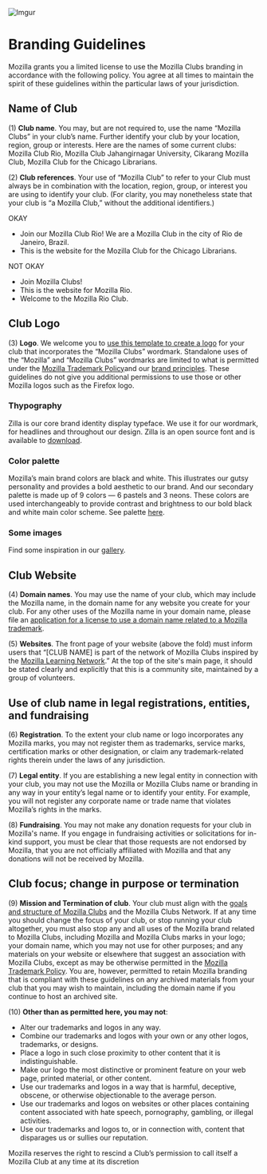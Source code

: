 ![Imgur](http://i.imgur.com/IO73B1J.png)

# Branding Guidelines

Mozilla grants you a limited license to use the Mozilla Clubs branding in accordance with the following policy. You agree at all times to maintain the spirit of these guidelines within the particular laws of your jurisdiction.

## Name of Club

(1) **Club name**. You may, but are not required to, use the name “Mozilla Clubs” in your club’s name. Further identify your club by your location, region, group or interests. Here are the names of some current clubs: Mozilla Club Rio, Mozilla Club Jahangirnagar University, Cikarang Mozilla Club, Mozilla Club for the Chicago Librarians.

(2) **Club references**. Your use of “Mozilla Club” to refer to your Club must always be in combination with the location, region, group, or interest you are using to identify your club. (For clarity, you may nonetheless state that your club is “a Mozilla Club,” without the additional identifiers.)

OKAY
- Join our Mozilla Club Rio! We are a Mozilla Club in the city of Rio de Janeiro, Brazil.
- This is the website for the Mozilla Club for the Chicago Librarians.

NOT OKAY
- Join Mozilla Clubs!
- This is the website for Mozilla Rio. 
- Welcome to the Mozilla Rio Club.

## Club Logo

(3) **Logo**. We welcome you to [use this template to create a logo](https://thimbleprojects.org/carotejada/272301/) for your club that incorporates the “Mozilla Clubs” wordmark. Standalone uses of the “Mozilla” and “Mozilla Clubs” wordmarks are limited to what is permitted under the [Mozilla Trademark Policy](https://www.mozilla.org/en-US/foundation/trademarks/policy/)and our [brand principles](https://mozilla.ninja/brand-principles/). These guidelines do not give you additional permissions to use those or other Mozilla logos such as the Firefox logo. 

### Thypography
Zilla is our core brand identity display typeface. We use it for our wordmark, for headlines and throughout our design. Zilla is an open source font and is available to [download](https://www.fontsquirrel.com/fonts/fira-sans).

### Color palette
Mozilla’s main brand colors are black and white. This illustrates our gutsy personality and provides a bold aesthetic to our brand. And our secondary palette is made up of 9 colors — 6 pastels and 3 neons. These colors are used interchangeably to provide contrast and brightness to our bold black and white main color scheme. See palette [here](https://mozilla.ninja/color-palette/).

### Some images
Find some inspiration in our [gallery](https://mozilla.ninja/gallery/).

## Club Website

(4) **Domain names**. You may use the name of your club, which may include the Mozilla name, in the domain name for any website you create for your club. For any other uses of the Mozilla name in your domain name, please file an [application for a license to use a domain name related to a Mozilla trademark](http://static.mozilla.com/foundation/documents/domain-name-license.pdf).

(5) **Websites**. The front page of your website (above the fold) must inform users that “[CLUB NAME] is part of the network of Mozilla Clubs inspired by the [Mozilla Learning Network](https://learning.mozilla.org/).” At the top of the site's main page, it should be stated clearly and explicitly that this is a community site, maintained by a group of volunteers.

## Use of club name in legal registrations, entities, and fundraising

(6) **Registration**. To the extent your club name or logo incorporates any Mozilla marks, you may not register them as trademarks, service marks, certification marks or other designation, or claim any trademark-related rights therein under the laws of any jurisdiction.

(7) **Legal entity**. If you are establishing a new legal entity in connection with your club, you may not use the Mozilla or Mozilla Clubs name or branding in any way in your entity’s legal name or to identify your entity. For example, you will not register any corporate name or trade name that violates Mozilla’s rights in the marks.

(8) **Fundraising**. You may not make any donation requests for your club in Mozilla's name. If you engage in fundraising activities or solicitations for in-kind support, you must be clear that those requests are not endorsed by Mozilla, that you are not officially affiliated with Mozilla and that any donations will not be received by Mozilla.

## Club focus; change in purpose or termination

(9) **Mission and Termination of club**. Your club must align with the [goals and structure of Mozilla Clubs](http://mozilla.github.io/learning-networks/clubs/) and the Mozilla Clubs Network. If at any time you should change the focus of your club, or stop running your club altogether, you must also stop any and all uses of the Mozilla brand related to Mozilla Clubs, including Mozilla and Mozilla Clubs marks in your logo; your domain name, which you may not use for other purposes; and any materials on your website or elsewhere that suggest an association with Mozilla Clubs, except as may be otherwise permitted in the [Mozilla Trademark Policy](https://www.mozilla.org/en-US/foundation/trademarks/policy/). You are, however, permitted to retain Mozilla branding that is compliant with these guidelines on any archived materials from your club that you may wish to maintain, including the domain name if you continue to host an archived site.

(10) **Other than as permitted here, you may not**:
* Alter our trademarks and logos in any way.
* Combine our trademarks and logos with your own or any other logos, trademarks, or designs.
* Place a logo in such close proximity to other content that it is indistinguishable.
* Make our logo the most distinctive or prominent feature on your web page, printed material, or other content.
* Use our trademarks and logos in a way that is harmful, deceptive, obscene, or otherwise objectionable to the average person.
* Use our trademarks and logos on websites or other places containing content associated with hate speech, pornography, gambling, or illegal activities.
* Use our trademarks and logos to, or in connection with, content that disparages us or sullies our reputation.

Mozilla reserves the right to rescind a Club’s permission to call itself a Mozilla Club at any time at its discretion
